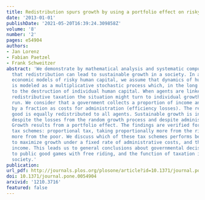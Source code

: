 ```yaml
---
title: Redistribution spurs growth by using a portfolio effect on risky human capital
date: '2013-01-01'
publishDate: '2021-05-20T16:39:24.309858Z'
volume: '8'
number: '2'
pages: e54904
authors:
- Jan Lorenz
- Fabian Paetzel
- Frank Schweitzer
abstract: 'We demonstrate by mathematical analysis and systematic computer simulations
  that redistribution can lead to sustainable growth in a society. In accordance with
  economic models of risky human capital, we assume that dynamics of human capital
  is modeled as a multiplicative stochastic process which, in the long run, leads
  to the destruction of individual human capital. When agents are linked by fully
  redistributive taxation the situation might turn to individual growth in the long
  run. We consider that a government collects a proportion of income and reduces it
  by a fraction as costs for administration (efficiency losses). The remaining public
  good is equally redistributed to all agents. Sustainable growth is induced by redistribution
  despite the losses from the random growth process and despite administrative costs.
  Growth results from a portfolio effect. The findings are verified for three different
  tax schemes: proportional tax, taking proportionally more from the rich, and proportionally
  more from the poor. We discuss which of these tax schemes performs better with respect
  to maximize growth under a fixed rate of administrative costs, and the governmental
  income. This leads us to general conclusions about governmental decisions, the relation
  to public good games with free riding, and the function of taxation in a risk-taking
  society.'
publication:
url_pdf: http://journals.plos.org/plosone/article?id=10.1371/journal.pone.0054904
doi: 10.1371/journal.pone.0054904
arxivid: '1210.3716'
featured: false
---
```

